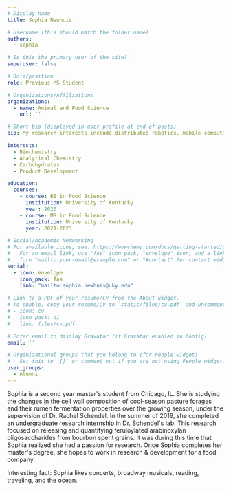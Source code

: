 ```yaml
---
# Display name
title: Sophia Newhuis

# Username (this should match the folder name)
authors:
  - sophia

# Is this the primary user of the site?
superuser: false

# Role/position
role: Previous MS Student

# Organizations/Affiliations
organizations:
  - name: Animal and Food Science
    url: ''

# Short bio (displayed in user profile at end of posts)
bio: My research interests include distributed robotics, mobile computing and programmable matter.

interests:
  - Biochemistry
  - Analytical Chemistry
  - Carbohydrates
  - Product Development

education:
  courses:
    - course: BS in Food Science
      institution: University of Kentucky 
      year: 2020
    - course: MS in Food Science
      institution: University of Kentucky 
      year: 2021-2023

# Social/Academic Networking
# For available icons, see: https://wowchemy.com/docs/getting-started/page-builder/#icons
#   For an email link, use "fas" icon pack, "envelope" icon, and a link in the
#   form "mailto:your-email@example.com" or "#contact" for contact widget.
social:
  - icon: envelope
    icon_pack: fas
    link: "mailto:sophia.newhuis@uky.edu"
 
# Link to a PDF of your resume/CV from the About widget.
# To enable, copy your resume/CV to `static/files/cv.pdf` and uncomment the lines below.
# - icon: cv
#   icon_pack: ai
#   link: files/cv.pdf

# Enter email to display Gravatar (if Gravatar enabled in Config)
email: ''

# Organizational groups that you belong to (for People widget)
#   Set this to `[]` or comment out if you are not using People widget.
user_groups:
  - Alumni
---
```


Sophia is a second year master's student from Chicago, IL. She is studying the changes in the cell wall composition of cool-season pasture forages and their rumen fermentation properties over the growing season, under the supervision of Dr. Rachel Schendel. In the summer of 2019, she completed an undergraduate research internship in Dr. Schendel's lab. This research focused on releasing and quantifying feruloylated arabinoxylan oligosaccharides from bourbon spent grains. It was during this time that Sophia realized she had a passion for research. Once Sophia completes her master's degree, she hopes to work in research & development for a food company.

Interesting fact: Sophia likes concerts, broadway musicals, reading, traveling, and the ocean.

